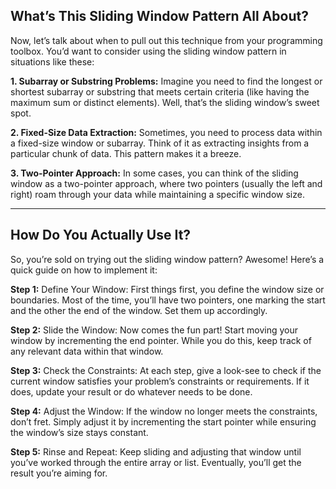 ## What’s This Sliding Window Pattern All About?

Now, let’s talk about when to pull out this technique from your programming toolbox. You’d want to consider using the sliding window pattern in situations like these:

**1. Subarray or Substring Problems:** Imagine you need to find the longest or shortest subarray or substring that meets certain criteria (like having the maximum sum or distinct elements). Well, that’s the sliding window’s sweet spot.

**2. Fixed-Size Data Extraction:** Sometimes, you need to process data within a fixed-size window or subarray. Think of it as extracting insights from a particular chunk of data. This pattern makes it a breeze.

**3. Two-Pointer Approach:** In some cases, you can think of the sliding window as a two-pointer approach, where two pointers (usually the left and right) roam through your data while maintaining a specific window size.

------------------------------------------------------------------
## How Do You Actually Use It?

So, you’re sold on trying out the sliding window pattern? Awesome! Here’s a quick guide on how to implement it:

**Step 1:** Define Your Window: First things first, you define the window size or boundaries. Most of the time, you’ll have two pointers, one marking the start and the other the end of the window. Set them up accordingly.

**Step 2:** Slide the Window: Now comes the fun part! Start moving your window by incrementing the end pointer. While you do this, keep track of any relevant data within that window.

**Step 3:** Check the Constraints: At each step, give a look-see to check if the current window satisfies your problem’s constraints or requirements. If it does, update your result or do whatever needs to be done.

**Step 4:** Adjust the Window: If the window no longer meets the constraints, don’t fret. Simply adjust it by incrementing the start pointer while ensuring the window’s size stays constant.

**Step 5:** Rinse and Repeat: Keep sliding and adjusting that window until you’ve worked through the entire array or list. Eventually, you’ll get the result you’re aiming for.